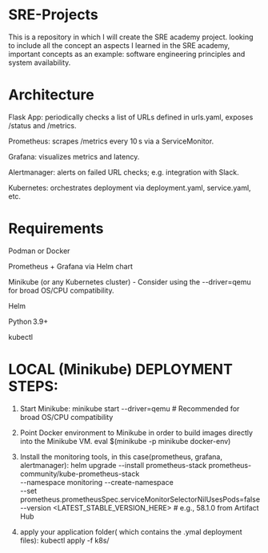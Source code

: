 # SRE-Projects
This is a repository in which I will create the SRE academy project. looking to include all the concept an aspects I learned in the SRE academy, important concepts as an example: software engineering principles and system availability.






# Architecture
Flask App: periodically checks a list of URLs defined in urls.yaml, exposes /status and /metrics.

Prometheus: scrapes /metrics every 10 s via a ServiceMonitor.

Grafana: visualizes metrics and latency.

Alertmanager: alerts on failed URL checks; e.g. integration with Slack.

Kubernetes: orchestrates deployment via deployment.yaml, service.yaml, etc.







# Requirements
Podman or Docker

Prometheus + Grafana via Helm chart

Minikube (or any Kubernetes cluster) - Consider using the --driver=qemu for broad OS/CPU compatibility.

Helm

Python 3.9+

kubectl




# LOCAL (Minikube) DEPLOYMENT STEPS:

1. Start Minikube:
             minikube start --driver=qemu # Recommended for broad OS/CPU compatibility

2. Point Docker environment to Minikube in order to build images directly into the Minikube VM.
             eval $(minikube -p minikube docker-env)

3. Install the monitoring tools, in this case(prometheus, grafana, alertmanager):
            helm upgrade --install prometheus-stack prometheus-community/kube-prometheus-stack \
  --namespace monitoring --create-namespace \
  --set prometheus.prometheusSpec.serviceMonitorSelectorNilUsesPods=false \
  --version <LATEST_STABLE_VERSION_HERE> # e.g., 58.1.0 from Artifact Hub

4. apply your application folder( which contains the .ymal deployment files):
        kubectl apply -f k8s/
    

